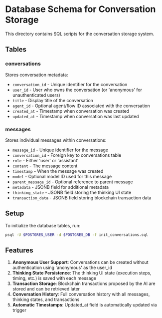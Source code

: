 # Database Schema for Conversation Storage

This directory contains SQL scripts for the conversation storage system.

## Tables

### conversations
Stores conversation metadata:
- `conversation_id` - Unique identifier for the conversation
- `user_id` - User who owns the conversation (or 'anonymous' for unauthenticated users)
- `title` - Display title of the conversation
- `agent_id` - Optional agent/flow ID associated with the conversation
- `created_at` - Timestamp when conversation was created
- `updated_at` - Timestamp when conversation was last updated

### messages
Stores individual messages within conversations:
- `message_id` - Unique identifier for the message
- `conversation_id` - Foreign key to conversations table
- `role` - Either 'user' or 'assistant'
- `content` - The message content
- `timestamp` - When the message was created
- `model` - Optional model ID used for this message
- `parent_message_id` - Optional reference to parent message
- `metadata` - JSONB field for additional metadata
- `thinking_state` - JSONB field storing the thinking UI state
- `transaction_data` - JSONB field storing blockchain transaction data

## Setup

To initialize the database tables, run:

```bash
psql -U $POSTGRES_USER -d $POSTGRES_DB -f init_conversations.sql
```

## Features

1. **Anonymous User Support**: Conversations can be created without authentication using 'anonymous' as the user_id
2. **Thinking State Persistence**: The thinking UI state (execution steps, timing, etc.) is saved with each message
3. **Transaction Storage**: Blockchain transactions proposed by the AI are stored and can be retrieved later
4. **Conversation History**: Full conversation history with all messages, thinking states, and transactions
5. **Automatic Timestamps**: Updated_at field is automatically updated via trigger